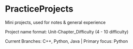 # PracticeProjects
Mini projects, used for notes &amp; general experience 

Project name format: Unit-Chapter_Difficulty (4 - 10 difficulty)

Current Branches: C++, Python, Java | Primary focus: Python
